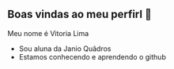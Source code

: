 ## Boas vindas ao meu perfirl 💟 ##

Meu nome é Vitoria Lima 
- Sou aluna da Janio Quâdros
- Estamos conhecendo e aprendendo o github
